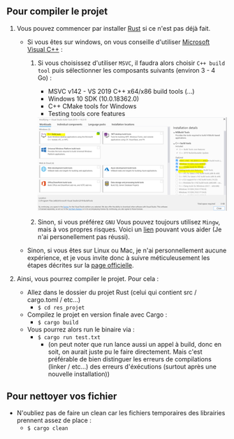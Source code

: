 ## Pour compiler le projet

1.  Vous pouvez commencer par installer [Rust](https://www.rust-lang.org/tools/install) si ce n'est pas déjà fait.

    *   Si vous êtes sur windows, on vous conseille d'utiliser [Microsoft Visual C++](https://visualstudio.microsoft.com/fr/visual-cpp-build-tools/) :
        1. Si vous choisissez d'utiliser `MSVC`, il faudra alors choisir `C++ build tool` puis sélectionner les composants suivants (environ 3 - 4 Go) :
             *   MSVC v142 - VS 2019 C++ x64/x86 build tools (...)
             *   Windows 10 SDK (10.0.18362.0)
             *   C++ CMake tools for Windows
             *   Testing tools core features
  
            <img src="./ressource/required_components.PNG" width="700">
  

        2. Sinon, si vous préférez `GNU` Vous pouvez toujours utilisez `Mingw`, mais à vos propres risques. Voici un [lien](https://stackoverflow.com/questions/47379214/step-by-step-instruction-to-install-rust-and-cargo-for-mingw-with-msys2) pouvant vous aider (Je n'ai personellement pas réussi).
       *   Sinon, si vous êtes sur Linux ou Mac, je n'ai personnellement aucune expérience, et je vous invite donc à suivre méticuleusement les étapes décrites sur la [page officielle](https://www.rust-lang.org/tools/install).


2. Ainsi, vous pourrez compiler le projet. Pour cela :
   *    Allez dans le dossier du projet Rust (celui qui contient src / cargo.toml / etc...)
        *    `$ cd res_projet`
   *    Compilez le projet en version finale avec Cargo :
        *    `$ cargo build`
   *    Vous pourrez alors run le binaire via :
        *    `$ cargo run test.txt`
             * (on peut noter que run lance aussi un appel à build, donc en soit, on aurait juste pu le faire directement. Mais c'est préférable de bien distinguer les erreurs de compilations (linker / etc...) des erreurs d'éxécutions (surtout après une nouvelle installation))

## Pour nettoyer vos fichier

*    N'oubliez pas de faire un clean car les fichiers temporaires des librairies prennent assez de place :
     *    `$ cargo clean`
